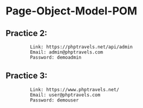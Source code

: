 # Page-Object-Model-POM
## Practice 2: 
             Link: https://phptravels.net/api/admin
             Email: admin@phptravels.com
             Password: demoadmin
            
## Practice 3:
             Link: https://www.phptravels.net/
             Email: user@phptravels.com
             Password: demouser
         
